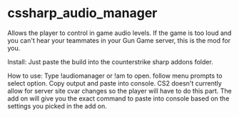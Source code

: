 # cssharp_audio_manager
Allows the player to control in game audio levels. If the game is too loud and you can't hear your teammates in your Gun Game server, this is the mod for you.


Install: Just paste the build into the counterstrike sharp addons folder.

How to use: Type !audiomanager or !am to open. follow menu prompts to select option. Copy output and paste into console. CS2 doesn't currently allow for server site cvar changes so the player will have to do this part. The add on will give you the exact command to paste into console based on the settings you picked in the add on.